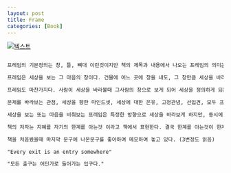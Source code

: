 ```yaml
---
layout: post
title: Frame
categories: [Book]
---
```


[![텍스트](http://image.yes24.com/Goods/30872852/800x0)](http://www.yes24.com/Product/Goods/30872852?scode=032&OzSrank=1)

```markdown

프레임의 기본정의는 창, 틀, 뼈대 이런것이지만 책의 제목과 내용에서 나오는 프레임의 의미는 다르다.

프레임은 세상을 보는 그 마음의 창이다. 건물에 어느 곳에 창을 내도, 그 창만큼 세상을 바라보게된다.

프레임도 마찬가지다. 사람이 세상을 바라볼때 그사람의 창으로 보게 되어 세상을 정의하게 되는것이다.

문제를 바라보는 관점, 세상을 향한 마인드셋, 세상에 대한 은유, 고정관념, 선입견, 모두 프레임의 범주에 포함되는 말이다.

세상을 보는 또는 마음을 비춰보는 프레임은 특정한 방향으로 세상을 바라보게 하지만, 동시에 우리가 보는 세상을 정의하는 역할도 한다. 

책의 저자는 지혜를 자기의 한계를 아는것 이라고 책에서 표현한다. 결국 한계를 아는것이 한계밖에 존재하는 목표를 알게되고, 고로 부족한 지혜를 채울수 있는것 아닐가 생각해본다.

책을 처음봤을때 마지막 문구에 나온문구를 좋아하여 메모하여 놓고 있다. (3번정도 읽음)

"Every exit is an entry somewhere"

"모든 출구는 어딘가로 들어가는 입구다."
```